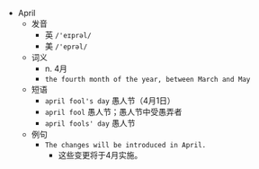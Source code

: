 - April
  - 发音
    - 英 `/'eɪprəl/`
    - 美 `/'eprəl/`
  - 词义
    - n. 4月
    - `the fourth month of the year, between March and May`
  - 短语
    - `april fool's day` 愚人节（4月1日） 
    - `april fool` 愚人节；愚人节中受愚弄者 
    - `april fools' day` 愚人节 
  - 例句
    - `The changes will be introduced in April.`
      - 这些变更将于4月实施。


